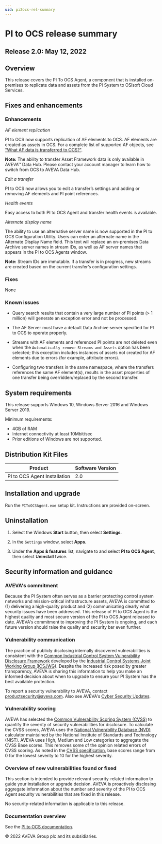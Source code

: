 ```yaml
---
uid: pi2ocs-rel-summary
---
```


# PI to OCS release summary

## Release 2.0: May 12, 2022

## Overview

This release covers the PI To OCS Agent, a component that is installed on-premises to replicate data and assets from the PI System to OSIsoft Cloud Services.

## Fixes and enhancements

### Enhancements

*AF element replication*

PI to OCS now supports replication of AF elements to OCS. AF elements are created as assets in OCS. For a complete list of supported AF objects, see ["What AF data is transferred to OCS?"](xref:af-data-transferred).

**Note:** The ability to transfer Asset Framework data is only available in AVEVA™ Data Hub. Please contact your account manager to learn how to switch from OCS to AVEVA Data Hub.   

*Edit a transfer*

PI to OCS now allows you to edit a transfer’s settings and adding or removing AF elements and PI point references.

*Health events*

Easy access to both PI to OCS Agent and transfer health events is available.

*Alternate display name*

The ability to use an alternative server name is now supported in the PI to OCS Configuration Utility. Users can enter an alternate name in the Alternate Display Name field. This text will replace an on-premises Data Archive server names in stream IDs, as well as AF server names that appears in the PI to OCS Agents window.
 
**Note:** Stream IDs are immutable. If a transfer is in progress, new streams are created based on the current transfer’s configuration settings.

### Fixes

None

### Known issues

* Query search results that contain a very large number of PI points (> 1 million) will generate an exception error and not be processed.

* The AF Server must have a default Data Archive server specified for PI to OCS to operate properly.

* Streams with AF elements and referenced PI points are not deleted even when the `Automatically remove Streams and Assets` option has been selected; this exception includes instances of assets not created for AF elements due to errors (for example, attribute errors).

* Configuring two transfers in the same namespace, where the transfers references the same AF element(s), results in the asset properties of one transfer being overridden/replaced by the second transfer.

## System requirements

This release supports Windows 10, Windows Server 2016 and Windows Server 2019.

Minimum requirements:

* 4GB of RAM
* Internet connectivity at least 10Mbit/sec
* Prior editions of Windows are not supported.

## Distribution Kit Files

| Product  | Software Version |
|------------- | ------------ |
| PI to OCS Agent Installation | 2.0 |

## Installation and upgrade

Run the `PIToOCSAgent.exe` setup kit. Instructions are provided on-screen.

## Uninstallation

1. Select the Windows **Start** button, then select **Settings**.

1. In the `Settings` window, select **Apps**.

1. Under the **Apps & features** list, navigate to and select **PI to OCS Agent**, then select **Uninstall** twice.

## Security information and guidance

### AVEVA's commitment

Because the PI System often serves as a barrier protecting control system networks and mission-critical infrastructure assets, AVEVA is committed to (1) delivering a high-quality product and (2) communicating clearly what security issues have been addressed. This release of PI to OCS Agent is the highest quality and most secure version of the PI to OCS Agent released to date. AVEVA's commitment to improving the PI System is ongoing, and each future version should raise the quality and security bar even further.

### Vulnerability communication

The practice of publicly disclosing internally discovered vulnerabilities is consistent with the [Common Industrial Control System Vulnerability Disclosure Framework](https://www.cisa.gov/uscert/sites/default/files/ICSJWG-Archive/ICSJWG_Vulnerability_Disclosure_Framework_Final_1.pdf) developed by the [Industrial Control Systems Joint Working Group (ICSJWG)](https://www.cisa.gov/uscert/ics/Industrial-Control-Systems-Joint-Working-Group-ICSJWG). Despite the increased risk posed by greater transparency, AVEVA is sharing this information to help you make an informed decision about when to upgrade to ensure your PI System has the best available protection.

To report a security vulnerability to AVEVA, contact productsecurity@aveva.com. Also see AVEVA's [Cyber Security Updates](https://www.aveva.com/en/support-and-success/cyber-security-updates/).

### Vulnerability scoring

AVEVA has selected the [Common Vulnerability Scoring System (CVSS)](https://www.first.org/cvss/v2/guide) to quantify the severity of security vulnerabilities for disclosure. To calculate the CVSS scores, AVEVA uses the [National Vulnerability Database (NVD)](https://nvd.nist.gov/vuln-metrics/cvss/v2-calculator?calculator&.0) calculator maintained by the National Institute of Standards and Technology (NIST). AVEVA uses High, Medium and Low categories to aggregate the CVSS Base scores. This removes some of the opinion related errors of CVSS scoring. As noted in the [CVSS specification](https://www.first.org/cvss/specification-document), base scores range from 0 for the lowest severity to 10 for the highest severity.

### Overview of new vulnerabilities found or fixed

This section is intended to provide relevant security-related information to guide your installation or upgrade decision. AVEVA is proactively disclosing aggregate information about the number and severity of the PI to OCS Agent security vulnerabilities that are fixed in this release.

No security-related information is applicable to this release.

### Documentation overview

See the [PI to OCS documentation](xref:main-lp).

© 2022 AVEVA Group plc and its subsidiaries.
